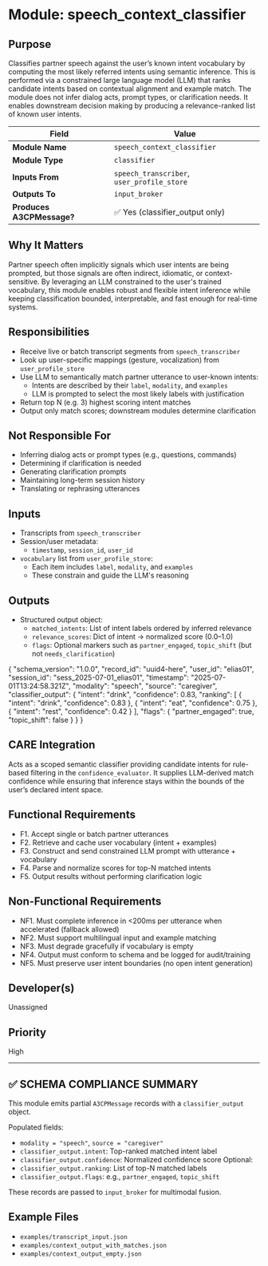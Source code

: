 # Module: speech_context_classifier

## Purpose
Classifies partner speech against the user’s known intent vocabulary by computing the most likely referred intents using semantic inference. This is performed via a constrained large language model (LLM) that ranks candidate intents based on contextual alignment and example match. The module does not infer dialog acts, prompt types, or clarification needs. It enables downstream decision making by producing a relevance-ranked list of known user intents.

| Field                  | Value                                              |
|------------------------|----------------------------------------------------|
| **Module Name**        | `speech_context_classifier`                        |
| **Module Type**        | `classifier`                                       |
| **Inputs From**        | `speech_transcriber`, `user_profile_store`        |
| **Outputs To**         | `input_broker`                                     |
| **Produces A3CPMessage?** | ✅ Yes (classifier_output only)                 |

## Why It Matters
Partner speech often implicitly signals which user intents are being prompted, but those signals are often indirect, idiomatic, or context-sensitive. By leveraging an LLM constrained to the user's trained vocabulary, this module enables robust and flexible intent inference while keeping classification bounded, interpretable, and fast enough for real-time systems.

## Responsibilities
- Receive live or batch transcript segments from `speech_transcriber`
- Look up user-specific mappings (gesture, vocalization) from `user_profile_store`
- Use LLM to semantically match partner utterance to user-known intents:
  - Intents are described by their `label`, `modality`, and `examples`
  - LLM is prompted to select the most likely labels with justification
- Return top N (e.g. 3) highest scoring intent matches
- Output only match scores; downstream modules determine clarification

## Not Responsible For
- Inferring dialog acts or prompt types (e.g., questions, commands)
- Determining if clarification is needed
- Generating clarification prompts
- Maintaining long-term session history
- Translating or rephrasing utterances

## Inputs
- Transcripts from `speech_transcriber`
- Session/user metadata:
  - `timestamp`, `session_id`, `user_id`
- `vocabulary` list from `user_profile_store`:
  - Each item includes `label`, `modality`, and `examples`
  - These constrain and guide the LLM's reasoning

## Outputs
- Structured output object:
  - `matched_intents`: List of intent labels ordered by inferred relevance
  - `relevance_scores`: Dict of intent → normalized score (0.0–1.0)
  - `flags`: Optional markers such as `partner_engaged`, `topic_shift` (but not `needs_clarification`)

{
  "schema_version": "1.0.0",
  "record_id": "uuid4-here",
  "user_id": "elias01",
  "session_id": "sess_2025-07-01_elias01",
  "timestamp": "2025-07-01T13:24:58.321Z",
  "modality": "speech",
  "source": "caregiver",
  "classifier_output": {
    "intent": "drink",
    "confidence": 0.83,
    "ranking": [
      { "intent": "drink", "confidence": 0.83 },
      { "intent": "eat",   "confidence": 0.75 },
      { "intent": "rest",  "confidence": 0.42 }
    ],
    "flags": {
      "partner_engaged": true,
      "topic_shift": false
    }
  }
}


## CARE Integration
Acts as a scoped semantic classifier providing candidate intents for rule-based filtering in the `confidence_evaluator`. It supplies LLM-derived match confidence while ensuring that inference stays within the bounds of the user’s declared intent space.

## Functional Requirements
- F1. Accept single or batch partner utterances
- F2. Retrieve and cache user vocabulary (intent + examples)
- F3. Construct and send constrained LLM prompt with utterance + vocabulary
- F4. Parse and normalize scores for top-N matched intents
- F5. Output results without performing clarification logic

## Non-Functional Requirements
- NF1. Must complete inference in <200ms per utterance when accelerated (fallback allowed)
- NF2. Must support multilingual input and example matching
- NF3. Must degrade gracefully if vocabulary is empty
- NF4. Output must conform to schema and be logged for audit/training
- NF5. Must preserve user intent boundaries (no open intent generation)

## Developer(s)
Unassigned

## Priority
High

-------------------------------------------------------------------------------
✅ SCHEMA COMPLIANCE SUMMARY
-------------------------------------------------------------------------------

This module emits partial `A3CPMessage` records with a `classifier_output` object.

Populated fields:
- `modality = "speech"`, `source = "caregiver"`
- `classifier_output.intent`: Top-ranked matched intent label
- `classifier_output.confidence`: Normalized confidence score
Optional:
- `classifier_output.ranking`: List of top-N matched labels
- `classifier_output.flags`: e.g., `partner_engaged`, `topic_shift`

These records are passed to `input_broker` for multimodal fusion.

## Example Files
- `examples/transcript_input.json`
- `examples/context_output_with_matches.json`
- `examples/context_output_empty.json`
